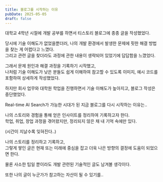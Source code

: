 ```yaml
---
title: 블로그를 시작하는 이유
pubDate: 2025-05-05
draft: false
---
```


대학교 4학년 시절에 개발 공부를 하면서 티스토리 블로그에 종종 글을 작성했었다.   

당시에 기술 이해도가 없었을뿐더러, 나의 개발 환경에서 발생한 문제에 핏한 해결 방법을 찾는 게 어렵다고 느꼈다.   
그리고 관련 글을 찾더라도 과정에 관한 내용이 생략되어 있었기에 답답함을 느꼈었다.

그래서 문제 원인과 해결 과정을 기록하기 시작했고,   
나처럼 기술 이해도가 낮은 분들도 쉽게 이해하여 참고할 수 있도록 이미지, 예시 코드를 포함하여 상세하게 작성했었다.

하지만 회사 업무와 대학원 학업을 진행하면서 기술 이해도가 높아지고, 블로그 작성은 중단했었다.

Real-time AI Search가 가능한 시대가 된 지금 블로그를 다시 시작하는 이유는..

나의 스토리와 경험을 통해 얻은 인사이트를 정리하여 기록하고자 한다.   
학업, 취업, 창업 과정을 겪어왔지만, 정리되지 않은 채 내 기억 속에만 있다.

(시간이 지날수록 잊혀진다..)

나의 스토리를 정리하고 기록하고,   
그렇게 쌓인 글은 현재 또는 미래에 중심을 잡고 더욱 나은 방향의 결정에 도움이 되었으면 한다.   

물론 사소한 팁일 뿐이라도 개발 관련된 기술적인 글도 남겨볼 생각이다.

또한 나의 글이 누군가가 참고하는 자산이 될 수 있기를..